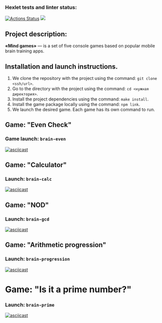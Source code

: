 ### Hexlet tests and linter status:
[![Actions Status](https://github.com/HornyKazuma/frontend-project-44/workflows/hexlet-check/badge.svg)](https://github.com/HornyKazuma/frontend-project-44/actions)
<a href="https://codeclimate.com/github/HornyKazuma/frontend-project-44/maintainability"><img src="https://api.codeclimate.com/v1/badges/9abd26e81718ca662a69/maintainability" /></a>
## Project description:
**«Mind games»** — is a set of five console games based on popular mobile brain training apps.
## Installation and launch instructions.
1. We clone the repository with the project using the command: `git clone <ssh/url>`.
2. Go to the directory with the project using the command: `cd <нужная директория>`.
3. Install the project dependencies using the command: `make install`.
4. Install the game package locally using the command: `npm link`.
5. We launch the desired game. Each game has its own command to run.
## Game: "Even Check"
### Game launch: `brain-even`<br>
[![asciicast](https://asciinema.org/a/YDlBHq8XQ170zSOrAfNmf8Ikp.svg)](https://asciinema.org/a/YDlBHq8XQ170zSOrAfNmf8Ikp)
## Game: "Calculator"
### Launch: `brain-calc`<br>
[![asciicast](https://asciinema.org/a/knka8cAQ8BGtAVW6vmmzxoWGc.svg)](https://asciinema.org/a/knka8cAQ8BGtAVW6vmmzxoWGc)
## Game: "NOD"
### Launch: `brain-gcd`<br>
[![asciicast](https://asciinema.org/a/7JG28tdaoPyGx8jNwx1KXd5y5.svg)](https://asciinema.org/a/7JG28tdaoPyGx8jNwx1KXd5y5)
## Game: "Arithmetic progression"
### Launch: `brain-progression`<br>
[![asciicast](https://asciinema.org/a/s2fKeqDRIOAoImxQb57QWbrbg.svg)](https://asciinema.org/a/s2fKeqDRIOAoImxQb57QWbrbg)
# Game: "Is it a prime number?"
### Launch: `brain-prime`<br>
[![asciicast](https://asciinema.org/a/TOHdpQgBEtEU9WWZXu4otYzlG.svg)](https://asciinema.org/a/TOHdpQgBEtEU9WWZXu4otYzlG)
